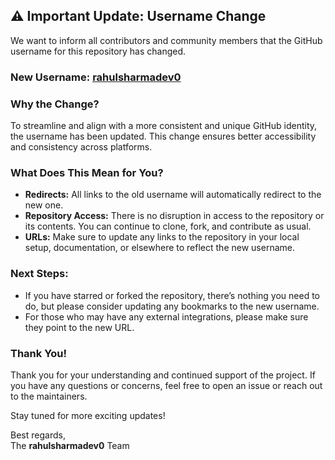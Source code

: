 ## ⚠️ Important Update: Username Change

We want to inform all contributors and community members that the GitHub username for this repository has changed.

### New Username: **[rahulsharmadev0](https://github.com/rahulsharmadev0)**

### Why the Change?
To streamline and align with a more consistent and unique GitHub identity, the username has been updated. This change ensures better accessibility and consistency across platforms.

### What Does This Mean for You?
- **Redirects:** All links to the old username will automatically redirect to the new one.
- **Repository Access:** There is no disruption in access to the repository or its contents. You can continue to clone, fork, and contribute as usual.
- **URLs:** Make sure to update any links to the repository in your local setup, documentation, or elsewhere to reflect the new username.

### Next Steps:
- If you have starred or forked the repository, there’s nothing you need to do, but please consider updating any bookmarks to the new username.
- For those who may have any external integrations, please make sure they point to the new URL.

### Thank You!
Thank you for your understanding and continued support of the project. If you have any questions or concerns, feel free to open an issue or reach out to the maintainers.

Stay tuned for more exciting updates!

Best regards,  
The **rahulsharmadev0** Team
